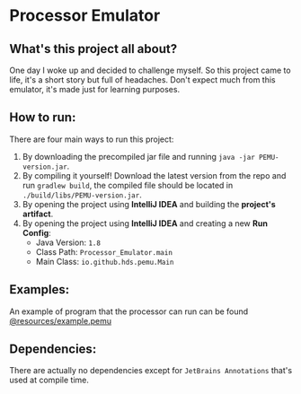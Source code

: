 # Processor Emulator

## What's this project all about?

One day I woke up and decided to challenge myself.
So this project came to life, it's a short story but full of headaches.
Don't expect much from this emulator, it's made just for learning purposes.

## How to run:

There are four main ways to run this project:
 1. By downloading the precompiled jar file and running `java -jar PEMU-version.jar`.
 2. By compiling it yourself! Download the latest version from the repo and run `gradlew build`,
    the compiled file should be located in `./build/libs/PEMU-version.jar`.
 3. By opening the project using **IntelliJ IDEA** and building the **project's artifact**.
 4. By opening the project using **IntelliJ IDEA** and creating a new **Run Config**:
    - Java Version: `1.8`
    - Class Path: `Processor_Emulator.main`
    - Main Class: `io.github.hds.pemu.Main`

## Examples:

An example of program that the processor can run can be found [@resources/example.pemu](https://github.com/hds536jhmk/ProcessorEmulator/blob/master/src/main/resources/example.pemu)

## Dependencies:

There are actually no dependencies except for `JetBrains Annotations` that's used at compile time.
